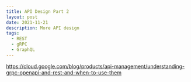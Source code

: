 ```yaml
---
title: API Design Part 2
layout: post
date: 2021-11-21
description: More API design
tags:
  - REST
  - gRPC
  - GraphQL
---
```


https://cloud.google.com/blog/products/api-management/understanding-grpc-openapi-and-rest-and-when-to-use-them




